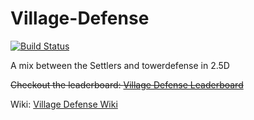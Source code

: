 Village-Defense
===============
[![Build Status](https://travis-ci.org/Dakror/VillageDefense.svg?branch=master)](https://travis-ci.org/Dakror/VillageDefense)

A mix between the Settlers and towerdefense in 2.5D

~~Checkout the leaderboard: [Village Defense Leaderboard](http://dakror.de/villagedefense/ranking)~~

Wiki: [Village Defense Wiki](https://github.com/Dakror/Village-Defense/wiki)
